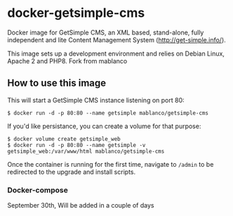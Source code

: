 # docker-getsimple-cms

Docker image for GetSimple CMS, an XML based, stand-alone, fully independent and lite Content Management System (<http://get-simple.info/>).

This image sets up a development environment and relies on Debian Linux, Apache 2 and PHP8. Fork from mablanco

## How to use this image

This will start a GetSimple CMS instance listening on port 80:

    $ docker run -d -p 80:80 --name getsimple mablanco/getsimple-cms

If you'd like persistance, you can create a volume for that purpose:

    $ docker volume create getsimple_web
    $ docker run -d -p 80:80 --name getsimple -v getsimple_web:/var/www/html mablanco/getsimple-cms

Once the container is running for the first time, navigate to `/admin` to be redirected to the upgrade and install scripts.

### Docker-compose

September 30th, Will be added in a couple of days